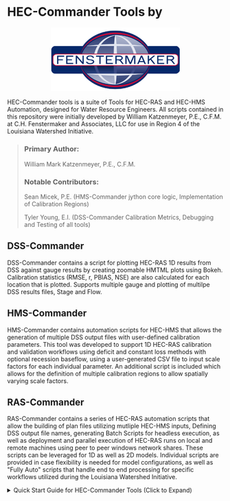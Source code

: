 # HEC-Commander Tools by
<p align="center">
  <img src="misc/fenstermaker-logo_500px.png" width="300">
</p>

HEC-Commander tools is a suite of Tools for HEC-RAS and HEC-HMS Automation, designed for Water Resource Engineers.  All scripts contained in this repository were initially developed by William Katzenmeyer, P.E., C.F.M. at C.H. Fenstermaker and Associates, LLC for use in Region 4 of the Louisiana Watershed Initiative.   

>
>### Primary Author:  
>William Mark Katzenmeyer, P.E., C.F.M.
>
>### Notable Contributors:
>Sean Micek, P.E. (HMS-Commander jython core logic, Implementation of Calibration Regions)
>
>Tyler Young, E.I. (DSS-Commander Calibration Metrics, Debugging and Testing of all tools)

## DSS-Commander 
DSS-Commander contains a script for plotting HEC-RAS 1D results from DSS against gauge results by creating zoomable HMTML plots using Bokeh.  Calibration statistics (RMSE, r, PBIAS, NSE) are also calculated for each location that is plotted.  Supports multiple gauge and plotting of multilpe DSS results files, Stage and Flow. 

## HMS-Commander 
HMS-Commander contains automation scripts for HEC-HMS that allows the generation of multiple DSS output files with user-defined calibration parameters.  This tool was developed to support 1D HEC-RAS calibration and validation workflows using deficit and constant loss methods with optional recession baseflow, using a user-generated CSV file to input scale factors for each individual parameter.  An additional script is included which allows for the definition of multiple calibration regions to allow spatially varying scale factors.



## RAS-Commander 
RAS-Commander contains a series of HEC-RAS automation scripts that allow the building of plan files utilizing mutliple HEC-HMS inputs, Defining DSS output file names, generating Batch Scripts for headless execution, as well as deployment and parallel execution of HEC-RAS runs on local and remote machines using peer to peer windows network shares.  These scripts can be leveraged for 1D as well as 2D models.  Individual scripts are provided in case flexibility is needed for model configurations, as well as "Fully Auto" scripts that handle end to end processing for specific workflows utilized during the Louisiana Watershed Initiative.     


<details>
<summary>Quick Start Guide for HEC-Commander Tools (Click to Expand)</summary>

*Quick Start Guide in PDF Format with screenshots: 
https://github.com/billk-FM/HEC-Commander/blob/main/Quick%20Start%20Guide%20for%20HEC-Commander.pdf

#

**Install Python using Anaconda Navigator**   
Download via **https://www.anaconda.com/**

Then, create a Python 3.11 Environment:

1. Open Anaconda Navigator  
2. Environments > Create   
3. Create Python 3.11 Environment  
4. Open a Terminal in the new environment  
5. Install Required Dependencies with this command:  


#
**Install Visual Studio Code (VSCode) + Jupyter and Python Extensions**   
Download via **https://code.visualstudio.com/Download**  

After installing, Install the following Visual Studio Code Extensions (Ctrl+Shift+X):

- Jupyer  
- Python   
- Python Environment Manager

#
**Install Java Software Development Kit**
Download latest version via  **https://download.oracle.com/java/20/archive/jdk-20.0.1_windows-x64_bin.msi**
NOTE:  For HEC-HMS 4.9, JDK version 20.0.1 must be installed.   


#
**Install Jython**
Download Jython Installer via **https://www.jython.org/download.html**
Install to the default location (C:\jython2.7.3)

#

**Create Local Windows File Share to Support Remote Execution**
1. Log into the remote machine
2. Create a folder (Example: C:\RASCommander_Run)
3. Right click folder and go to “Properties” 
4. Navigate to “Sharing” tab and click “Share”						         
5. Add read/write user permissions for each user or user group that will be executing runs remotely

Note:  When setting up multiple machines for remote execution, ensure that each shared folder is placed at the same path on each machine, preferably outside of the user profile folders.  

#

Now your environment is set up to run scripts in the HEC-Commander repository! Other necessary files will be installed from within the jupyter notebooks as needed.  

Contact you IT department or edit the script if you can't do the following:
- Create folders on your C:\ drive
- Log in to remote machines with Remote Desktop
- Create local file shares using Windows File Sharing

These are not absolutely required, but are highly recommended (or make edits to the script paths as needed to accomodate your setup).  Without the creation of local file shares, remote execution is not possible without reconfiguring the script for using mapped, shared network drives. 

</details>

